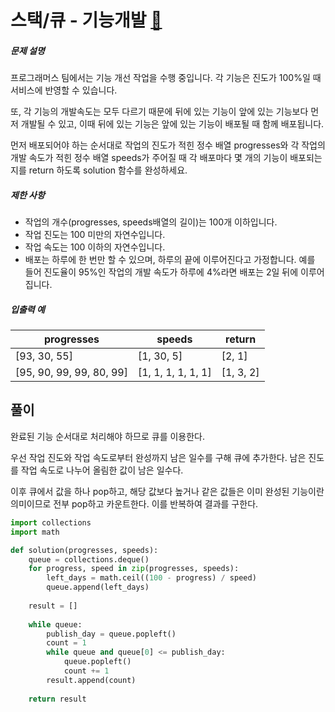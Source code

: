 # 스택/큐 - 기능개발 [🔗](https://programmers.co.kr/learn/courses/30/lessons/42586)

##### 문제 설명

프로그래머스 팀에서는 기능 개선 작업을 수행 중입니다. 각 기능은 진도가 100%일 때 서비스에 반영할 수 있습니다.

또, 각 기능의 개발속도는 모두 다르기 때문에 뒤에 있는 기능이 앞에 있는 기능보다 먼저 개발될 수 있고, 이때 뒤에 있는 기능은 앞에 있는 기능이 배포될 때 함께 배포됩니다.

먼저 배포되어야 하는 순서대로 작업의 진도가 적힌 정수 배열 progresses와 각 작업의 개발 속도가 적힌 정수 배열 speeds가 주어질 때 각 배포마다 몇 개의 기능이 배포되는지를 return 하도록 solution 함수를 완성하세요.

##### 제한 사항

- 작업의 개수(progresses, speeds배열의 길이)는 100개 이하입니다.
- 작업 진도는 100 미만의 자연수입니다.
- 작업 속도는 100 이하의 자연수입니다.
- 배포는 하루에 한 번만 할 수 있으며, 하루의 끝에 이루어진다고 가정합니다. 예를 들어 진도율이 95%인 작업의 개발 속도가 하루에 4%라면 배포는 2일 뒤에 이루어집니다.

##### 입출력 예

| progresses               | speeds             | return    |
| ------------------------ | ------------------ | --------- |
| [93, 30, 55]             | [1, 30, 5]         | [2, 1]    |
| [95, 90, 99, 99, 80, 99] | [1, 1, 1, 1, 1, 1] | [1, 3, 2] |

## 풀이

완료된 기능 순서대로 처리해야 하므로 큐를 이용한다.

우선 작업 진도와 작업 속도로부터 완성까지 남은 일수를 구해 큐에 추가한다. 남은 진도를 작업 속도로 나누어 올림한 값이 남은 일수다.

이후 큐에서 값을 하나 pop하고, 해당 값보다 높거나 같은 값들은 이미 완성된 기능이란 의미이므로 전부 pop하고 카운트한다. 이를 반복하여 결과를 구한다.

```python
import collections
import math

def solution(progresses, speeds):
    queue = collections.deque()
    for progress, speed in zip(progresses, speeds):
        left_days = math.ceil((100 - progress) / speed)
        queue.append(left_days)
    
    result = []
    
    while queue:
        publish_day = queue.popleft()
        count = 1
        while queue and queue[0] <= publish_day:
            queue.popleft()
            count += 1
        result.append(count)
    
    return result
```

